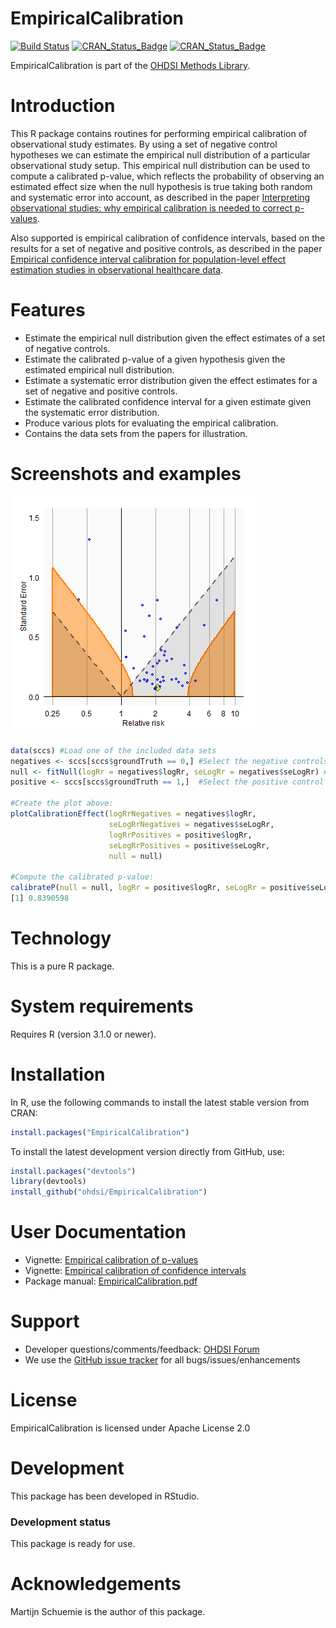 EmpiricalCalibration
====================

[![Build Status](https://travis-ci.org/OHDSI/EmpiricalCalibration.svg?branch=master)](https://travis-ci.org/OHDSI/EmpiricalCalibration)
[![CRAN_Status_Badge](http://www.r-pkg.org/badges/version/EmpiricalCalibration)](https://cran.r-project.org/package=EmpiricalCalibration)
[![CRAN_Status_Badge](http://cranlogs.r-pkg.org/badges/EmpiricalCalibration)](https://cran.r-project.org/package=EmpiricalCalibration)

EmpiricalCalibration is part of the [OHDSI Methods Library](https://ohdsi.github.io/MethodsLibrary).

Introduction
============

This R package contains routines for performing empirical calibration of observational study estimates. By using a set of negative control hypotheses we can estimate the empirical null distribution of a particular observational study setup. This empirical null distribution can be used to compute a calibrated p-value, which reflects the probability of observing an estimated effect size when the null hypothesis is true taking both random and systematic error into account, as described in the paper [Interpreting observational studies: why empirical calibration is needed to correct p-values](http://dx.doi.org/10.1002/sim.5925). 

Also supported is empirical calibration of confidence intervals, based on the results for a set of negative and positive controls, as described in the paper [Empirical confidence interval calibration for population-level effect estimation studies in observational healthcare data](https://doi.org/10.1073/pnas.1708282114).

Features
========
- Estimate the empirical null distribution given the effect estimates of a set of negative controls. 
- Estimate the calibrated p-value of a given hypothesis given the estimated empirical null distribution.
- Estimate a systematic error distribution given the effect estimates for a set of negative and positive controls.
- Estimate the calibrated confidence interval for a given estimate given the systematic error distribution.
- Produce various plots for evaluating the empirical calibration.
- Contains the data sets from the papers for illustration.

Screenshots and examples
========================
<img src="https://github.com/OHDSI/EmpiricalCalibration/raw/master/extras/plot.png" alt="Calibration effect plot" title="Calibration effect plot" />

```r
data(sccs) #Load one of the included data sets
negatives <- sccs[sccs$groundTruth == 0,] #Select the negative controls
null <- fitNull(logRr = negatives$logRr, seLogRr = negatives$seLogRr) #Fit the null distribution
positive <- sccs[sccs$groundTruth == 1,]  #Select the positive control

#Create the plot above:
plotCalibrationEffect(logRrNegatives = negatives$logRr,
                      seLogRrNegatives = negatives$seLogRr,
                      logRrPositives = positive$logRr,
                      seLogRrPositives = positive$seLogRr,
                      null = null)

#Compute the calibrated p-value:
calibrateP(null = null, logRr = positive$logRr, seLogRr = positive$seLogRr) #Compute calibrated p-value
[1] 0.8390598
```

Technology
==========
This is a pure R package.

System requirements
===================
Requires R (version 3.1.0 or newer).

Installation
============
In R, use the following commands to install the latest stable version from CRAN:

```r
install.packages("EmpiricalCalibration")
```

To install the latest development version directly from GitHub, use:

```r
install.packages("devtools")
library(devtools)
install_github("ohdsi/EmpiricalCalibration")
```
  
User Documentation
==================
* Vignette: [Empirical calibration of p-values](https://raw.githubusercontent.com/OHDSI/EmpiricalCalibration/master/inst/doc/EmpiricalPCalibrationVignette.pdf)
* Vignette: [Empirical calibration of confidence intervals](https://raw.githubusercontent.com/OHDSI/EmpiricalCalibration/master/inst/doc/EmpiricalCiCalibrationVignette.pdf)
* Package manual: [EmpiricalCalibration.pdf](https://raw.githubusercontent.com/OHDSI/EmpiricalCalibration/master/extras/EmpiricalCalibration.pdf) 

Support
=======
* Developer questions/comments/feedback: <a href="http://forums.ohdsi.org/c/developers">OHDSI Forum</a>
* We use the <a href="https://github.com/OHDSI/EmpiricalCalibration/issues">GitHub issue tracker</a> for all bugs/issues/enhancements
  
License
=======
EmpiricalCalibration is licensed under Apache License 2.0

Development
===========
This package has been developed in RStudio.

### Development status

This package is ready for use.

Acknowledgements
================
Martijn Schuemie is the author of this package.
